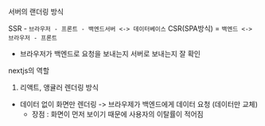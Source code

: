 서버의 랜더링 방식

SSR - ``브라우저 - 프론트 - 백엔드서버 <-> 데이터베이스``
CSR(SPA방식) = ``백엔드 <-> 브라우저 - 프론트``
- 브라우저가 백엔드로 요청을 보내는지 서버로 보내는지 잘 확인

nextjs의 역할

1. 리액트, 앵귤러 렌더링 방식
- 데이터 없이 화면만 렌더링 -> 브라우제가 백엔드에게 데이터 요청 (데이터만 교체)
  - 장점 : 화면이 먼저 보이기 때문에 사용자의 이탈률이 적어짐